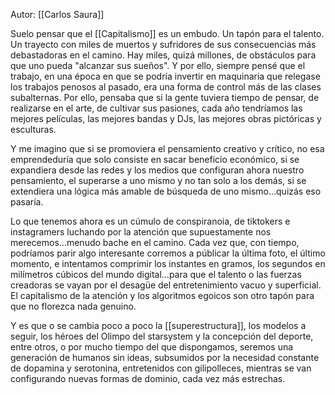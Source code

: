 ---
---

Autor: [[Carlos Saura]]

Suelo pensar que el [[Capitalismo]] es un embudo. Un tapón para el talento. Un trayecto con miles de muertos y sufridores de sus consecuencias más debastadoras en el camino. Hay miles, quizá millones, de obstáculos para que uno pueda "alcanzar sus sueños". Y por ello, siempre pensé que el trabajo, en una época en que se podría invertir en maquinaria que relegase los trabajos penosos al pasado, era una forma de control más de las clases subalternas. Por ello, pensaba que si la gente tuviera tiempo de pensar, de realizarse en el arte, de cultivar sus pasiones, cada año tendríamos las mejores películas, las mejores bandas y DJs, las mejores obras pictóricas y esculturas.

Y me imagino que si se promoviera el pensamiento creativo y crítico, no esa emprendeduría que solo consiste en sacar beneficio económico, si se expandiera desde las redes y los medios que configuran ahora nuestro pensamiento, el superarse a uno mismo y no tan solo a los demás, si se extendiera una lógica más amable de búsqueda de uno mismo...quizás eso pasaría.

Lo que tenemos ahora es un cúmulo de conspiranoia, de tiktokers e instagramers luchando por la atención que supuestamente nos merecemos...menudo bache en el camino. Cada vez que, con tiempo, podríamos parir algo interesante corremos a públicar la última foto, el último momento, e intentamos comprimir los instantes en gramos, los segundos en milímetros cúbicos del mundo digital...para que el talento o las fuerzas creadoras se vayan por el desagüe del entretenimiento vacuo y superficial. El capitalismo de la atención y los algoritmos egoicos son otro tapón para que no florezca nada genuino.

Y es que o se cambia poco a poco la [[superestructura]], los modelos a seguir, los héroes del Olimpo del starsystem y la concepción del deporte, entre otros, o por mucho tiempo del que dispongamos, seremos una generación de humanos sin ideas, subsumidos por la necesidad constante de dopamina y serotonina, entretenidos con gilipolleces, mientras se van configurando nuevas formas de dominio, cada vez más estrechas.